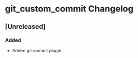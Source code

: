 <!-- Keep a Changelog guide -> https://keepachangelog.com -->

# git_custom_commit Changelog

## [Unreleased]
### Added
- Added git commit plugin